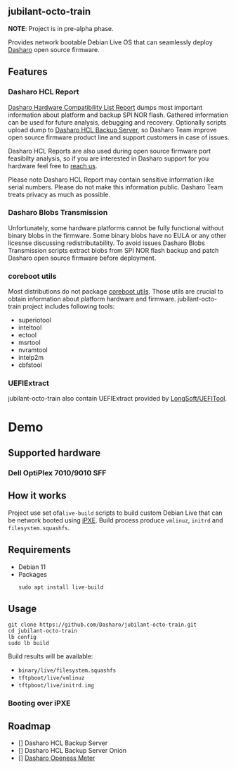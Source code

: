 jubilant-octo-train
-------------------

**NOTE**: Project is in pre-alpha phase.

Provides network bootable Debian Live OS that can seamlessly deploy
[Dasharo](https://docs.dasharo.com) open source firmware.

## Features

### Dasharo HCL Report

[Dasharo Hardware Compatibility List Report](config/includes.chroot/usr/bin/dasharo-hcl-report) dumps most important information about platform and backup SPI NOR flash.
Gathered information can be used for future analysis, debugging and recovery.
Optionally scripts upload dump to [Dasharo HCL Backup Server](https://backup.dasharo.com),
so Dasharo Team improve open source firmware product line and support customers
in case of issues.

Dasharo HCL Reports are also used during open source firmware port feasibilty
analysis, so if you are interested in Dasharo support for you hardware feel
free to [reach us](mailto:leads@3mdeb.com).

Please note Dasharo HCL Report may contain sensitive information like serial
numbers. Please do not make this information public. Dasharo Team treats
privacy as much as possible.

### Dasharo Blobs Transmission

Unfortunately, some hardware platforms cannot be fully functional without
binary blobs in the firmware. Some binary blobs have no EULA or any other
licesnse discussing redistributability. To avoid issues Dasharo Blobs
Transmission scripts extract blobs from SPI NOR flash backup and patch Dasharo
open source firmware before deployment.

### coreboot utils

Most distributions do not package [coreboot utils](https://review.coreboot.org/plugins/gitiles/coreboot/+/refs/heads/master/util/).
Those utils are crucial to obtain information about platform hardware and
firmware. jubilant-octo-train project includes following tools:
* superiotool
* inteltool
* ectool
* msrtool
* nvramtool
* intelp2m
* cbfstool

### UEFIExtract

jubilant-octo-train also contain UEFIExtract provided by [LongSoft/UEFITool](https://github.com/LongSoft/UEFITool).

# Demo

## Supported hardware

### Dell OptiPlex 7010/9010 SFF

## How it works

Project use set ofa`live-build` scripts to build custom Debian Live that can be
network booted using [iPXE](https://ipxe.org/). Build process produce
`vmlinuz`, `initrd` and `filesystem.squashfs`.

## Requirements

* Debian 11
* Packages
  ```shell
  sudo apt install live-build
  ```

## Usage

```shell
git clone https://github.com/Dasharo/jubilant-octo-train.git
cd jubilant-octo-train
lb config
sudo lb build
```

Build results will be available:
* `binary/live/filesystem.squashfs`
* `tftpboot/live/vmlinuz`
* `tftpboot/live/initrd.img`

### Booting over iPXE

## Roadmap

- [] Dasharo HCL Backup Server
- [] Dasharo HCL Backup Server Onion
- [] [Dasharo Openess Meter](https://github.com/Dasharo/dasharo-issues/issues/43)
